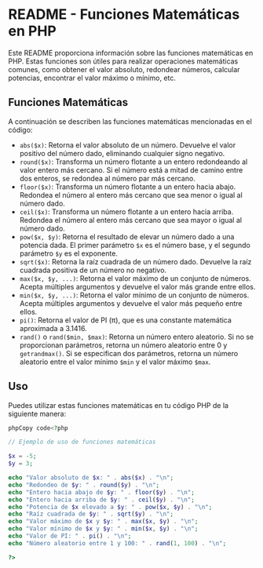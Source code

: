 # README - Funciones Matemáticas en PHP

Este README proporciona información sobre las funciones matemáticas en PHP. Estas funciones son útiles para realizar operaciones matemáticas comunes, como obtener el valor absoluto, redondear números, calcular potencias, encontrar el valor máximo o mínimo, etc.

## Funciones Matemáticas

A continuación se describen las funciones matemáticas mencionadas en el código:

- `abs($x)`: Retorna el valor absoluto de un número. Devuelve el valor positivo del número dado, eliminando cualquier signo negativo.
- `round($x)`: Transforma un número flotante a un entero redondeando al valor entero más cercano. Si el número está a mitad de camino entre dos enteros, se redondea al número par más cercano.
- `floor($x)`: Transforma un número flotante a un entero hacia abajo. Redondea el número al entero más cercano que sea menor o igual al número dado.
- `ceil($x)`: Transforma un número flotante a un entero hacia arriba. Redondea el número al entero más cercano que sea mayor o igual al número dado.
- `pow($x, $y)`: Retorna el resultado de elevar un número dado a una potencia dada. El primer parámetro `$x` es el número base, y el segundo parámetro `$y` es el exponente.
- `sqrt($x)`: Retorna la raíz cuadrada de un número dado. Devuelve la raíz cuadrada positiva de un número no negativo.
- `max($x, $y, ...)`: Retorna el valor máximo de un conjunto de números. Acepta múltiples argumentos y devuelve el valor más grande entre ellos.
- `min($x, $y, ...)`: Retorna el valor mínimo de un conjunto de números. Acepta múltiples argumentos y devuelve el valor más pequeño entre ellos.
- `pi()`: Retorna el valor de PI (π), que es una constante matemática aproximada a 3.1416.
- `rand()` o `rand($min, $max)`: Retorna un número entero aleatorio. Si no se proporcionan parámetros, retorna un número aleatorio entre 0 y `getrandmax()`. Si se especifican dos parámetros, retorna un número aleatorio entre el valor mínimo `$min` y el valor máximo `$max`.

## Uso

Puedes utilizar estas funciones matemáticas en tu código PHP de la siguiente manera:

```php
phpCopy code<?php

// Ejemplo de uso de funciones matemáticas

$x = -5;
$y = 3;

echo "Valor absoluto de $x: " . abs($x) . "\n";
echo "Redondeo de $y: " . round($y) . "\n";
echo "Entero hacia abajo de $y: " . floor($y) . "\n";
echo "Entero hacia arriba de $y: " . ceil($y) . "\n";
echo "Potencia de $x elevado a $y: " . pow($x, $y) . "\n";
echo "Raíz cuadrada de $y: " . sqrt($y) . "\n";
echo "Valor máximo de $x y $y: " . max($x, $y) . "\n";
echo "Valor mínimo de $x y $y: " . min($x, $y) . "\n";
echo "Valor de PI: " . pi() . "\n";
echo "Número aleatorio entre 1 y 100: " . rand(1, 100) . "\n";

?>
```